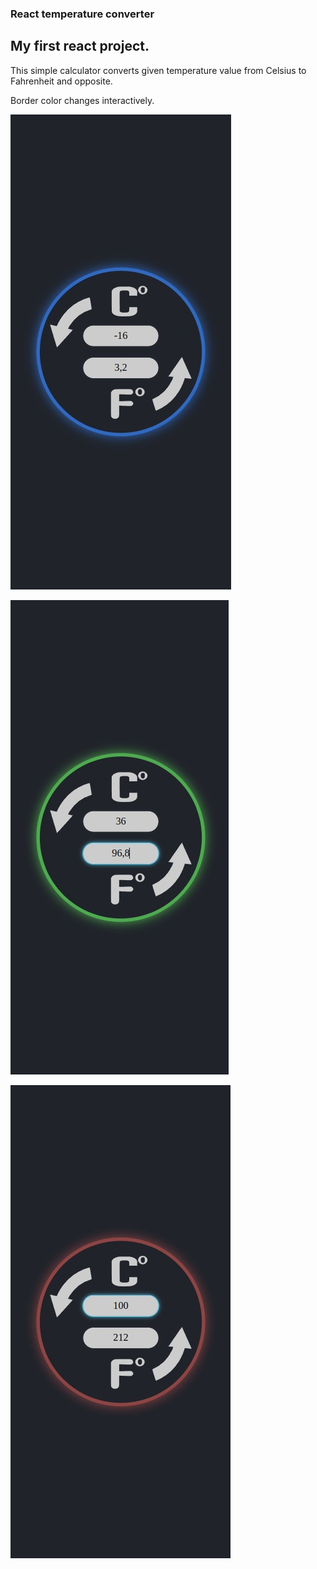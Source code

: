 ### React temperature converter

## My first react project.

This simple calculator converts given temperature value from Celsius to Fahrenheit and opposite.

Border color changes interactively.

![cold](./src/images/screenshot/screenshot1.jpg)

![water liquid state](./src/images/screenshot/screenshot2.jpg)

![boiling water](./src/images/screenshot/screenshot3.jpg)
